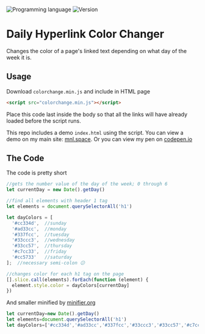<!-- using shields.io for status buttons -->
![Programming language](https://img.shields.io/badge/Language-JavaScript-black.svg)
![Version](https://img.shields.io/badge/Version-1.1.5-blue.svg)


# Daily Hyperlink Color Changer
Changes the color of a page's linked text depending on what day of the week it is.


## Usage
Download `colorchange.min.js` and include in HTML page

```html
<script src="colorchange.min.js"></script>
```
Place this code last inside the body so that all the links will have already loaded before the script runs.

This repo includes a demo `index.html` using the script. You can view a demo on my main site: [mnl.space](http://mnl.space/Daily-Hyperlink-Color-Changer/). Or you can view my pen on [codepen.io](http://codepen.io/manuelvargas1251/pen/JGmZOL)



## The Code
The code is pretty short

```javascript
//gets the number value of the day of the week; 0 through 6
let currentDay = new Date().getDay()

//find all elements with header 1 tag
let elements = document.querySelectorAll('h1')

let dayColors = [
  '#cc334d',  //sunday
  '#ad33cc',  //monday
  '#337fcc',  //tuesday
  '#33ccc3',  //wednesday
  '#33cc57',  //thursday
  '#c7cc33',  //friday
  '#cc5733'   //saturday
];  //necessary semi-colon 😕

//changes color for each h1 tag on the page
[].slice.call(elements).forEach(function (element) {
  element.style.color = dayColors[currentDay]
})
```

And smaller minified by [minifier.org](https://www.minifier.org/)
```javascript
let currentDay=new Date().getDay()
let elements=document.querySelectorAll('h1')
let dayColors=['#cc334d','#ad33cc','#337fcc','#33ccc3','#33cc57','#c7cc33','#cc5733'];[].slice.call(elements).forEach(function(element){element.style.color=dayColors[currentDay]})
```
